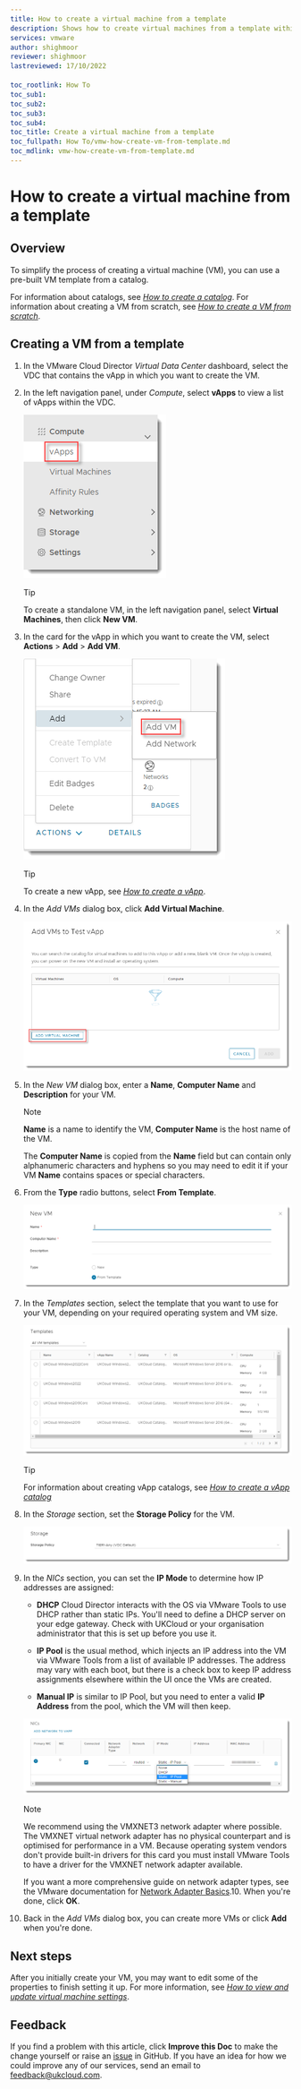 ```yaml
---
title: How to create a virtual machine from a template
description: Shows how to create virtual machines from a template within VMware Cloud Director
services: vmware
author: shighmoor
reviewer: shighmoor
lastreviewed: 17/10/2022

toc_rootlink: How To
toc_sub1:
toc_sub2:
toc_sub3:
toc_sub4:
toc_title: Create a virtual machine from a template
toc_fullpath: How To/vmw-how-create-vm-from-template.md
toc_mdlink: vmw-how-create-vm-from-template.md
---
```


# How to create a virtual machine from a template

## Overview

To simplify the process of creating a virtual machine (VM), you can use a pre-built VM template from a catalog.

For information about catalogs, see [*How to create a catalog*](vmw-how-create-catalog.md). For information about creating a VM from scratch, see [*How to create a VM from scratch*](vmw-how-create-vm-from-scratch.md).

## Creating a VM from a template

1. In the VMware Cloud Director *Virtual Data Center* dashboard, select the VDC that contains the vApp in which you want to create the VM.

2. In the left navigation panel, under *Compute*, select **vApps** to view a list of vApps within the VDC.

   ![vApps menu option in VMware Cloud Director](images/vmw-mnu-vapps-vcd10.3.png)

   > [!TIP]
   > To create a standalone VM, in the left navigation panel, select **Virtual Machines**, then click **New VM**.

3. In the card for the vApp in which you want to create the VM, select **Actions** > **Add** > **Add VM**.

   ![Add VM menu option](images/vmw-vapp-mnu-add-vm-vcd10.3.png)

   > [!TIP]
   > To create a new vApp, see [*How to create a vApp*](vmw-how-create-vapp.md).

4. In the *Add VMs* dialog box, click **Add Virtual Machine**.

   ![Add Virtual Machine button](images/vmw-vapp-btn-add-vm-vcd10.3.png)

5. In the *New VM* dialog box, enter a **Name**, **Computer Name** and **Description** for your VM.

   > [!NOTE]
   > **Name** is a name to identify the VM, **Computer Name** is the host name of the VM.
   >
   > The **Computer Name** is copied from the **Name** field but can contain only alphanumeric characters and hyphens so you may need to edit it if your VM **Name** contains spaces or special characters.

6. From the **Type** radio buttons, select **From Template**.

   ![New VM dialog box - Type](images/vmw-vm-dlg-new-vm-template-vcd10.3-type.png)

7. In the *Templates* section, select the template that you want to use for your VM, depending on your required operating system and VM size.

    ![Create VM dialog box](images/vmw-vm-dlg-new-vm-template-vcd10.3-template.png)

    > [!TIP]
    > For information about creating vApp catalogs, see [*How to create a vApp catalog*](vmw-how-create-catalog.md)

8. In the *Storage* section, set the **Storage Policy** for the VM.

   ![New VM dialog box - Storage](images/vmw-vm-dlg-new-vm-template-vcd10.3-storage.png)

9. In the *NICs* section, you can set the **IP Mode** to determine how IP addresses are assigned:

    - **DHCP** Cloud Director interacts with the OS via VMware Tools to use DHCP rather than static IPs. You'll need to define a DHCP server on your edge gateway. Check with UKCloud or your organisation administrator that this is set up before you use it.

    - **IP Pool** is the usual method, which injects an IP address into the VM via VMware Tools from a list of available IP addresses. The address may vary with each boot, but there is a check box to keep IP address assignments elsewhere within the UI once the VMs are
    created.

    - **Manual IP** is similar to IP Pool, but you need to enter a valid **IP Address** from the pool, which the VM will then keep.

    ![New VM dialog box - NICs](images/vmw-vm-dlg-new-vm-template-vcd10.3-network.png)

    > [!NOTE]
    > We recommend using the VMXNET3 network adapter where possible. The VMXNET virtual network adapter has no physical counterpart and is optimised for performance in a VM. Because operating system vendors don't provide built-in drivers for this card you must install VMware Tools to have a driver for the VMXNET network adapter available.
    >
    > If you want a more comprehensive guide on network adapter types, see the VMware documentation for [Network Adapter Basics](https://docs.vmware.com/en/VMware-vSphere/7.0/com.vmware.vsphere.vm_admin.doc/GUID-AF9E24A8-2CFA-447B-AC83-35D563119667.html).10. When you're done, click **OK**.

10. Back in the *Add VMs* dialog box, you can create more VMs or click **Add** when you're done.

## Next steps

After you initially create your VM, you may want to edit some of the properties to finish setting it up. For more information, see [*How to view and update virtual machine settings*](vmw-how-update-vm-settings.md).

## Feedback

If you find a problem with this article, click **Improve this Doc** to make the change yourself or raise an [issue](https://github.com/UKCloud/documentation/issues) in GitHub. If you have an idea for how we could improve any of our services, send an email to <feedback@ukcloud.com>.
